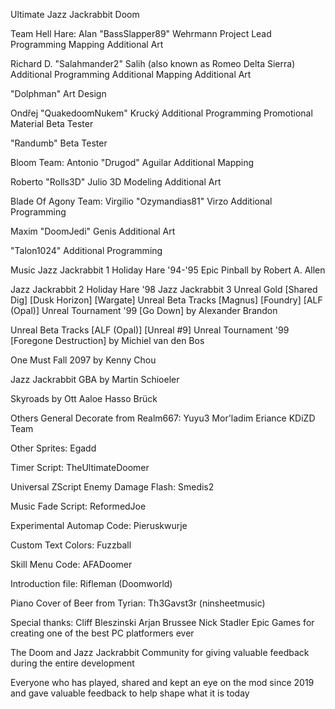 Ultimate Jazz Jackrabbit Doom

Team Hell Hare:
Alan "BassSlapper89" Wehrmann
Project Lead
Programming
Mapping
Additional Art

Richard D. "Salahmander2" Salih (also known as Romeo Delta Sierra)
Additional Programming
Additional Mapping
Additional Art

"Dolphman"
Art Design

Ondřej "QuakedoomNukem" Krucký
Additional Programming
Promotional Material
Beta Tester

"Randumb"
Beta Tester


Bloom Team:
Antonio "Drugod" Aguilar
Additional Mapping

Roberto "Rolls3D" Julio
3D Modeling
Additional Art


Blade Of Agony Team:
Virgilio "Ozymandias81" Virzo
Additional Programming

Maxim "DoomJedi" Genis
Additional Art

"Talon1024"
Additional Programming


Music
Jazz Jackrabbit 1
Holiday Hare '94-'95
Epic Pinball
by
Robert A. Allen

Jazz Jackrabbit 2
Holiday Hare '98
Jazz Jackrabbit 3
Unreal Gold
	[Shared Dig]
	[Dusk Horizon]
	[Wargate]
Unreal Beta Tracks
	[Magnus]
	[Foundry]
	[ALF (Opal)]
Unreal Tournament '99
	[Go Down]
by
Alexander Brandon

Unreal Beta Tracks
	[ALF (Opal)]
	[Unreal #9]
Unreal Tournament '99
[Foregone Destruction]
by
Michiel van den Bos

One Must Fall 2097
by
Kenny Chou

Jazz Jackrabbit GBA
by
Martin Schioeler

Skyroads
by
Ott Aaloe
Hasso Brück


Others
General Decorate from Realm667:
Yuyu3
Mor'ladim
Eriance
KDiZD Team

Other Sprites:
Egadd

Timer Script:
TheUltimateDoomer

Universal ZScript Enemy Damage Flash:
Smedis2

Music Fade Script:
ReformedJoe

Experimental Automap Code:
Pieruskwurje

Custom Text Colors:
Fuzzball

Skill Menu Code:
AFADoomer

Introduction file:
Rifleman (Doomworld)

Piano Cover of Beer from Tyrian:
Th3Gavst3r (ninsheetmusic)

Special thanks:
Cliff Bleszinski
Arjan Brussee
Nick Stadler
Epic Games
for creating one of the best PC platformers ever

The Doom and Jazz Jackrabbit Community
for giving valuable feedback during the entire development

Everyone who has played, shared and kept an eye on the mod
since 2019 and gave valuable feedback to help shape what it is today